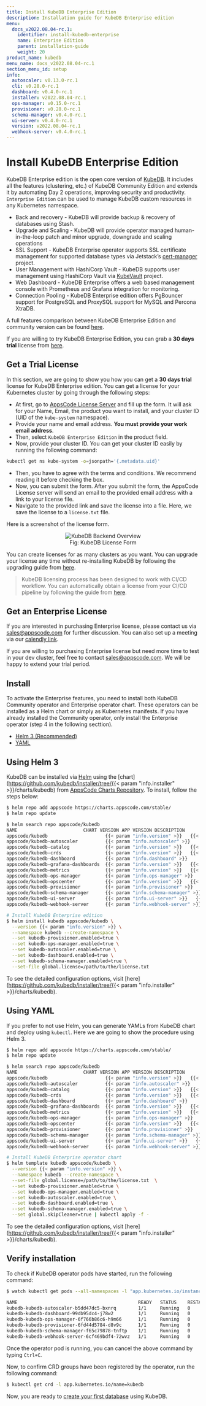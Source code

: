 ```yaml
---
title: Install KubeDB Enterprise Edition
description: Installation guide for KubeDB Enterprise edition
menu:
  docs_v2022.08.04-rc.1:
    identifier: install-kubedb-enterprise
    name: Enterprise Edition
    parent: installation-guide
    weight: 20
product_name: kubedb
menu_name: docs_v2022.08.04-rc.1
section_menu_id: setup
info:
  autoscaler: v0.13.0-rc.1
  cli: v0.28.0-rc.1
  dashboard: v0.4.0-rc.1
  installer: v2022.08.04-rc.1
  ops-manager: v0.15.0-rc.1
  provisioner: v0.28.0-rc.1
  schema-manager: v0.4.0-rc.1
  ui-server: v0.4.0-rc.1
  version: v2022.08.04-rc.1
  webhook-server: v0.4.0-rc.1
---
```


# Install KubeDB Enterprise Edition

KubeDB Enterprise edition is the open core version of [KubeDB](https://github.com/kubedb/operator). It includes all the features (clustering, etc.) of KubeDB Community Edition and extends it by automating Day 2 operations, improving security and productivity. `Enterprise Edition` can be used to manage KubeDB custom resources in any Kubernetes namespace.

- Back and recovery - KubeDB will provide backup & recovery of databases using Stash.
- Upgrade and Scaling - KubeDB will provide operator managed human-in-the-loop patch and minor upgrade, downgrade and scaling operations
- SSL Support - KubeDB Enterprise operator supports SSL certificate management for supported database types via Jetstack’s [cert-manager](https://cert-manager.io/) project.
- User Management with HashiCorp Vault - KubeDB supports user management using HashiCorp Vault via [KubeVault](https://kubevault.com/) project.
- Web Dashboard - KubeDB Enterprise offers a web based management console with Prometheus and Grafana integration for monitoring.
- Connection Pooling - KubeDB Enterprise edition offers PgBouncer support for PostgreSQL and ProxySQL support for MySQL and Percona XtraDB.

A full features comparison between KubeDB Enterprise Edition and community version can be found [here](/docs/v2022.08.04-rc.1/overview/README).

If you are willing to try KubeDB Enterprise Edition, you can grab a **30 days trial** license from [here](https://license-issuer.appscode.com/?p=kubedb-enterprise).

## Get a Trial License

In this section, we are going to show you how you can get a **30 days trial** license for KubeDB Enterprise edition. You can get a license for your Kubernetes cluster by going through the following steps:

- At first, go to [AppsCode License Server](https://license-issuer.appscode.com/?p=kubedb-enterprise) and fill up the form. It will ask for your Name, Email, the product you want to install, and your cluster ID (UID of the `kube-system` namespace).
- Provide your name and email address. **You must provide your work email address**.
- Then, select `KubeDB Enterprise Edition` in the product field.
- Now, provide your cluster ID. You can get your cluster ID easily by running the following command:

```bash
kubectl get ns kube-system -o=jsonpath='{.metadata.uid}'
```

- Then, you have to agree with the terms and conditions. We recommend reading it before checking the box.
- Now, you can submit the form. After you submit the form, the AppsCode License server will send an email to the provided email address with a link to your license file.
- Navigate to the provided link and save the license into a file. Here, we save the license to a `license.txt` file.

Here is a screenshot of the license form.

<figure align="center">
  <img alt="KubeDB Backend Overview" src="/docs/v2022.08.04-rc.1/images/setup/enterprise_license_form.png">
  <figcaption align="center">Fig: KubeDB License Form</figcaption>
</figure>

You can create licenses for as many clusters as you want. You can upgrade your license any time without re-installing KubeDB by following the upgrading guide from [here](/docs/v2022.08.04-rc.1/setup/upgrade/#updating-license).

> KubeDB licensing process has been designed to work with CI/CD workflow. You can automatically obtain a license from your CI/CD pipeline by following the guide from [here](https://github.com/appscode/offline-license-server#offline-license-server).

## Get an Enterprise License

If you are interested in purchasing Enterprise license, please contact us via sales@appscode.com for further discussion. You can also set up a meeting via our [calendly link](https://calendly.com/appscode/30min).

If you are willing to purchasing Enterprise license but need more time to test in your dev cluster, feel free to contact sales@appscode.com. We will be happy to extend your trial period.

## Install

To activate the Enterprise features, you need to install both KubeDB Community operator and Enterprise operator chart. These operators can be installed as a Helm chart or simply as Kubernetes manifests. If you have already installed the Community operator, only install the Enterprise operator (step 4 in the following secttion).

<ul class="nav nav-tabs" id="installerTab" role="tablist">
  <li class="nav-item">
    <a class="nav-link active" id="helm3-tab" data-toggle="tab" href="#helm3" role="tab" aria-controls="helm3" aria-selected="true">Helm 3 (Recommended)</a>
  </li>
  <li class="nav-item">
    <a class="nav-link" id="script-tab" data-toggle="tab" href="#script" role="tab" aria-controls="script" aria-selected="false">YAML</a>
  </li>
</ul>
<div class="tab-content" id="installerTabContent">
  <div class="tab-pane fade show active" id="helm3" role="tabpanel" aria-labelledby="helm3-tab">

## Using Helm 3

KubeDB can be installed via [Helm](https://helm.sh/) using the [chart](https://github.com/kubedb/installer/tree/{{< param "info.installer" >}}/charts/kubedb) from [AppsCode Charts Repository](https://github.com/appscode/charts). To install, follow the steps below:

```bash
$ helm repo add appscode https://charts.appscode.com/stable/
$ helm repo update

$ helm search repo appscode/kubedb
NAME                        CHART VERSION APP VERSION DESCRIPTION
appscode/kubedb                     {{< param "info.version" >}}   {{< param "info.version" >}} KubeDB by AppsCode - Production ready databases...
appscode/kubedb-autoscaler          {{< param "info.autoscaler" >}}       {{< param "info.autoscaler" >}}     KubeDB Autoscaler by AppsCode - Autoscale KubeD...
appscode/kubedb-catalog             {{< param "info.version" >}}   {{< param "info.version" >}} KubeDB Catalog by AppsCode - Catalog for databa...
appscode/kubedb-crds                {{< param "info.version" >}}   {{< param "info.version" >}} KubeDB Custom Resource Definitions
appscode/kubedb-dashboard           {{< param "info.dashboard" >}}        {{< param "info.dashboard" >}}      KubeDB Dashboard by AppsCode
appscode/kubedb-grafana-dashboards  {{< param "info.version" >}}   {{< param "info.version" >}} A Helm chart for kubedb-grafana-dashboards by A...
appscode/kubedb-metrics             {{< param "info.version" >}}   {{< param "info.version" >}} KubeDB State Metrics
appscode/kubedb-ops-manager         {{< param "info.ops-manager" >}}       {{< param "info.ops-manager" >}}     KubeDB Ops Manager by AppsCode - Enterprise fea...
appscode/kubedb-opscenter           {{< param "info.version" >}}   {{< param "info.version" >}} KubeDB Opscenter by AppsCode
appscode/kubedb-provisioner         {{< param "info.provisioner" >}}       {{< param "info.provisioner" >}}     KubeDB Provisioner by AppsCode - Community feat...
appscode/kubedb-schema-manager      {{< param "info.schema-manager" >}}        {{< param "info.schema-manager" >}}      KubeDB Schema Manager by AppsCode
appscode/kubedb-ui-server           {{< param "info.ui-server" >}}   {{< param "info.ui-server" >}} A Helm chart for kubedb-ui-server by AppsCode
appscode/kubedb-webhook-server      {{< param "info.webhook-server" >}}        {{< param "info.webhook-server" >}}      KubeDB Webhook Server by AppsCode

# Install KubeDB Enterprise edition
$ helm install kubedb appscode/kubedb \
  --version {{< param "info.version" >}} \
  --namespace kubedb --create-namespace \
  --set kubedb-provisioner.enabled=true \
  --set kubedb-ops-manager.enabled=true \
  --set kubedb-autoscaler.enabled=true \
  --set kubedb-dashboard.enabled=true \
  --set kubedb-schema-manager.enabled=true \
  --set-file global.license=/path/to/the/license.txt
```

To see the detailed configuration options, visit [here](https://github.com/kubedb/installer/tree/{{< param "info.installer" >}}/charts/kubedb).

</div>
<div class="tab-pane fade" id="script" role="tabpanel" aria-labelledby="script-tab">

## Using YAML

If you prefer to not use Helm, you can generate YAMLs from KubeDB chart and deploy using `kubectl`. Here we are going to show the procedure using Helm 3.

```bash
$ helm repo add appscode https://charts.appscode.com/stable/
$ helm repo update

$ helm search repo appscode/kubedb
NAME                        CHART VERSION APP VERSION DESCRIPTION
appscode/kubedb                     {{< param "info.version" >}}   {{< param "info.version" >}} KubeDB by AppsCode - Production ready databases...
appscode/kubedb-autoscaler          {{< param "info.autoscaler" >}}       {{< param "info.autoscaler" >}}     KubeDB Autoscaler by AppsCode - Autoscale KubeD...
appscode/kubedb-catalog             {{< param "info.version" >}}   {{< param "info.version" >}} KubeDB Catalog by AppsCode - Catalog for databa...
appscode/kubedb-crds                {{< param "info.version" >}}   {{< param "info.version" >}} KubeDB Custom Resource Definitions
appscode/kubedb-dashboard           {{< param "info.dashboard" >}}        {{< param "info.dashboard" >}}      KubeDB Dashboard by AppsCode
appscode/kubedb-grafana-dashboards  {{< param "info.version" >}}   {{< param "info.version" >}} A Helm chart for kubedb-grafana-dashboards by A...
appscode/kubedb-metrics             {{< param "info.version" >}}   {{< param "info.version" >}} KubeDB State Metrics
appscode/kubedb-ops-manager         {{< param "info.ops-manager" >}}       {{< param "info.ops-manager" >}}     KubeDB Ops Manager by AppsCode - Enterprise fea...
appscode/kubedb-opscenter           {{< param "info.version" >}}   {{< param "info.version" >}} KubeDB Opscenter by AppsCode
appscode/kubedb-provisioner         {{< param "info.provisioner" >}}       {{< param "info.provisioner" >}}     KubeDB Provisioner by AppsCode - Community feat...
appscode/kubedb-schema-manager      {{< param "info.schema-manager" >}}        {{< param "info.schema-manager" >}}      KubeDB Schema Manager by AppsCode
appscode/kubedb-ui-server           {{< param "info.ui-server" >}}   {{< param "info.ui-server" >}} A Helm chart for kubedb-ui-server by AppsCode
appscode/kubedb-webhook-server      {{< param "info.webhook-server" >}}        {{< param "info.webhook-server" >}}      KubeDB Webhook Server by AppsCode

# Install KubeDB Enterprise operator chart
$ helm template kubedb appscode/kubedb \
  --version {{< param "info.version" >}} \
  --namespace kubedb --create-namespace \
  --set-file global.license=/path/to/the/license.txt  \
  --set kubedb-provisioner.enabled=true \
  --set kubedb-ops-manager.enabled=true \
  --set kubedb-autoscaler.enabled=true \
  --set kubedb-dashboard.enabled=true \
  --set kubedb-schema-manager.enabled=true \
  --set global.skipCleaner=true | kubectl apply -f -
```

To see the detailed configuration options, visit [here](https://github.com/kubedb/installer/tree/{{< param "info.installer" >}}/charts/kubedb).

</div>
</div>

## Verify installation

To check if KubeDB operator pods have started, run the following command:

```bash
$ watch kubectl get pods --all-namespaces -l "app.kubernetes.io/instance=kubedb"

NAME                                            READY   STATUS    RESTARTS   AGE
kubedb-kubedb-autoscaler-b5dd47dc5-bxnrq        1/1     Running   0          48s
kubedb-kubedb-dashboard-99db95dc4-j78w2         1/1     Running   0          48s
kubedb-kubedb-ops-manager-6f766b86c6-h9m66      1/1     Running   0          48s
kubedb-kubedb-provisioner-6fd44d5784-d8v9c      1/1     Running   0          48s
kubedb-kubedb-schema-manager-f65c79878-tnftp    1/1     Running   0          48s
kubedb-kubedb-webhook-server-6cf469bdf4-72wvz   1/1     Running   0          48s
```

Once the operator pod is running, you can cancel the above command by typing `Ctrl+C`.

Now, to confirm CRD groups have been registered by the operator, run the following command:

```bash
$ kubectl get crd -l app.kubernetes.io/name=kubedb
```

Now, you are ready to [create your first database](/docs/v2022.08.04-rc.1/guides/README) using KubeDB.
